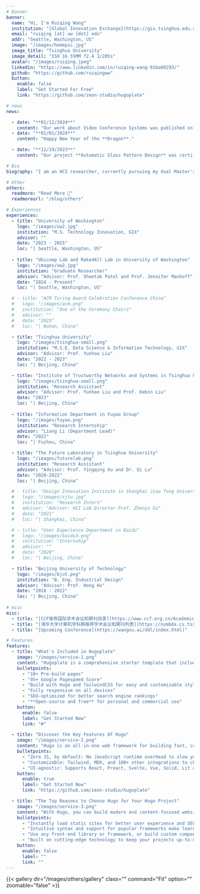 ```yaml
---
# Banner
banner:
  name: "Hi, I'm Ruiqing Wang"
  institution: "[Global Innovation Exchange](https://gix.tsinghua.edu.cn/)"
  email: "ruiqing [at] uw [dot] edu"
  addr: "Seattle, Washington, US"
  image: "/images/homepic.jpg"
  image_title: "Tsinghua University"
  image_detail: "ISO 16 55MM f2.4 1/205s"
  avatar: "/images/ruiqing.jpeg"
  linkedin: "https://www.linkedin.com/in/ruiqing-wang-91ba08293/"
  github: "https://github.com/ruiqingww"
  button:
    enable: false
    label: "Get Started For Free"
    link: "https://github.com/zeon-studio/hugoplate"

# news
news:

  - date: "**01/12/2024**"
    content: "Our work about Video Conference Systems was published on **IEEE Transactions on Consumer Electronics**."
  - date: "**01/01/2024**"
    content: "Happy New Year of the **Dragon**."

  - date: "**12/19/2023**"
    content: "Our project **Automatic Glass Pattern Design** was certified by **Chinese Institute of Electronics**."

# Bio
biography: "I am an HCI researcher, currently pursuing my dual Master's degree in Data Science and Information Technology at [Global Innovation Exchange (GIX)](https://gix.uw.edu/graduate/dual-degree), Tsinghua University and the University of Washington. **I am deeply interested in the intersection of embedded systems and digital fabrication for improving personalized healthcare accessibility.** My goal is to build ubiquitous, aesthetic, and affordable systems that promote health awareness and well-being by enabling machines to intuitively understand, interact with, and empower individuals with diverse abilities."

# Other
others: 
  readmore: "Read More 👀"
  readmoreurl: "/blog/others"

# Experiences
experiences:
  - title: "University of Washington"
    logo: "/images/uw2.jpg"
    institution: "M.S. Technology Innovation, GIX"
    advisor: ""
    date: "2023 - 2025"
    loc: "| Seattle, Washington, US"
  
  - title: "Ubicomp Lab and Make4All Lab in University of Washington"
    logo: "/images/uw2.jpg"
    institution: "Graduate Researcher"
    advisor: "Advisor: Prof. Shwetak Patel and Prof. Jennifer Mankoff"
    date: "2024 - Present"
    loc: "| Seattle, Washington, US"

  # - title: "ACM Turing Award Celebration Conference China"
  #   logo: "/images/acm.png"
  #   institution: "One of the Ceremony Chairs"
  #   advisor: ""
  #   date: "2023"
  #   loc: "| Wuhan, China"

  - title: "Tsinghua University"
    logo: "/images/tsinghua-small.png"
    institution: "M.S.E. Data Science & Information Technology, GIX"
    advisor: "Advisor: Prof. Yunhao Liu"
    date: "2022 - 2023"
    loc: "| Beijing, China"

  - title: "Institute of Trustworthy Networks and Systems in Tsinghua University"
    logo: "/images/tsinghua-small.png"
    institution: "Research Assistant"
    advisor: "Advisor: Prof. Yunhao Liu and Prof. Kebin Liu"
    date: "2023"
    loc: "| Beijing, China"
  
  - title: "Information Department in Fuyao Group"
    logo: "/images/fuyao.png"
    institution: "Research Internship"
    advisor: "Liang Li (Department Lead)"
    date: "2022"
    loc: "| Fuzhou, China"

  - title: "The Future Laboratory in Tsinghua University"
    logo: "/images/futurelab.png"
    institution: "Research Assistant"
    advisor: "Advisor: Prof. Yingqing Xu and Dr. Qi Lu"
    date: "2020-2022"
    loc: "| Beijing, China"

  # - title: "Design Innovation Institute in Shanghai Jiao Tong University"
  #   logo: "/images/sjtu.jpg"
  #   institution: "Research Intern"
  #   advisor: "Advisor: HCI Lab Director Prof. Zhenyu Gu"
  #   date: "2021"
  #   loc: "| Shanghai, China"

  # - title: "User Experience Department in Baidu"
  #   logo: "/images/baidu3.png"
  #   institution: "Internship"
  #   advisor: ""
  #   date: "2020"
  #   loc: "| Beijing, China"

  - title: "Beijing University of Technology"
    logo: "/images/bjut.png"
    institution: "B. Eng. Industrial Design"
    advisor: "Advisor: Prof. Hong Hu"
    date: "2018 - 2022"
    loc: "| Beijing, China"
    
# misc
misc:
  - title: "[CCF推荐国际学术会议和期刊目录](https://www.ccf.org.cn/Academic_Evaluation/HCIAndPC/)"
  - title: "[清华大学计算机学科群推荐学术会议和期刊列表](https://numbda.cs.tsinghua.edu.cn/~yuwj/TH-CPL.pdf)"
  - title: "[Upcoming Conference](https://wangxu.ai/ddl/index.html)"

# Features
features:
  - title: "What's Included in Hugoplate"
    image: "/images/service-1.png"
    content: "Hugoplate is a comprehensive starter template that includes everything you need to get started with your Hugo project. What's Included in Hugoplate"
    bulletpoints:
      - "10+ Pre-build pages"
      - "95+ Google Pagespeed Score"
      - "Build with Hugo and TailwindCSS for easy and customizable styling"
      - "Fully responsive on all devices"
      - "SEO-optimized for better search engine rankings"
      - "**Open-source and free** for personal and commercial use"
    button:
      enable: false
      label: "Get Started Now"
      link: "#"

  - title: "Discover the Key Features Of Hugo"
    image: "/images/service-2.png"
    content: "Hugo is an all-in-one web framework for building fast, content-focused websites. It offers a range of exciting features for developers and website creators. Some of the key features are:"
    bulletpoints:
      - "Zero JS, by default: No JavaScript runtime overhead to slow you down."
      - "Customizable: Tailwind, MDX, and 100+ other integrations to choose from."
      - "UI-agnostic: Supports React, Preact, Svelte, Vue, Solid, Lit and more."
    button:
      enable: true
      label: "Get Started Now"
      link: "https://github.com/zeon-studio/hugoplate"

  - title: "The Top Reasons to Choose Hugo for Your Hugo Project"
    image: "/images/service-3.png"
    content: "With Hugo, you can build modern and content-focused websites without sacrificing performance or ease of use."
    bulletpoints:
      - "Instantly load static sites for better user experience and SEO."
      - "Intuitive syntax and support for popular frameworks make learning and using Hugo a breeze."
      - "Use any front-end library or framework, or build custom components, for any project size."
      - "Built on cutting-edge technology to keep your projects up-to-date with the latest web standards."
    button:
      enable: false
      label: ""
      link: ""
---
```


{{< gallery dir="/images/others/gallery" class="" command="Fit" option="" zoomable="false" >}}
